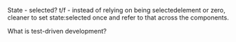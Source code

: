 State - selected? t/f - instead of relying on being selectedelement or zero, cleaner to set state:selected once and refer to that across the components. 

What is test-driven development? 

